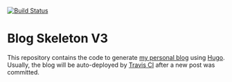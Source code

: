 [![Build Status](https://travis-ci.org/edward852/blog-skeleton-v3.svg?branch=master)](https://travis-ci.org/edward852/blog-skeleton-v3)

# Blog Skeleton V3
This repository contains the code to generate [my personal blog](https://edward852.github.io/) using [Hugo](https://gohugo.io/).  
Usually, the blog will be auto-deployed by [Travis CI](https://travis-ci.org/) after a new post was committed.
